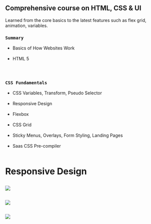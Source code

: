 ## Comprehensive course on HTML, CSS & UI

Learned from the core basics to the latest features such as flex grid, animation, variables.

### `Summary`
<ul><li>Basics of How Websites Work</li> <br>
<li>HTML 5</li></ul> <br>

##


### `CSS Fundamentals`
<ul>
<li>CSS Variables, Transform, Pseudo Selector</li> <br>
  <li>Responsive Design</li> <br>
  <li>Flexbox</li> <br>
  <li>CSS Grid</li> <br>
  <li>Sticky Menus, Overlays, Form Styling, Landing Pages</li> <br>
  <li>Saas CSS Pre-compiler</li> <br>
  </ul>
  
 
  
 ##
  <h1 align="center">
  <h1>Responsive Design</h1>  
  </h1>
 
 ##

 
 
 
 ![](hotel_1.gif)
 <br>
 ##
 
 
 ![](hotel_2.gif)
 <br>
 
 ##
 
 ![](hotel_3.gif)
 
 
 
 
